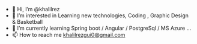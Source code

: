 - 👋 Hi, I’m @khalilrez
- 👀 I’m interested in Learning new technologies, Coding , Graphic Design & Basketball
- 🌱 I’m currently learning Spring boot / Angular / PostgreSql / MS Azure ...
- 📫 How to reach me khalilrezgui0@gmail.com
